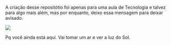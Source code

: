 A criação desse repositótio foi apenas para uma aula de Tecnologia e talvez para algo mais além, mas por enquanto, deixo essa mensagem para deixar avisado.

![](https://media.tenor.com/OsdHTDsV2gMAAAAj/binding-of.gif)































































































































Pq você ainda está aqui. Vai tomar um ar e ver a luz do Sol.
